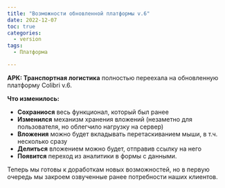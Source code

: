 ```yaml
---
title: "Возможности обновленной платформы v.6"
date: 2022-12-07
toc: true
categories:
  - version
tags:
  - Платформа

---
```


**АРК: Транспортная логистика** полностью переехала на обновленную платформу Colibri v.6.

**Что изменилось:**
-   **Сохраниося** весь функционал, который был ранее
-   **Изменился** механизм хранения вложений (незаметно для пользователя, но облегчило нагрузку на сервер)
-   **Вложения** можно будет вкладывать перетаскиванием мыши, в т.ч. несколько сразу
-   **Делиться** вложением можно будет, отправив ссылку на него
-   **Появится** переход из аналитики в формы с данными.

Теперь мы готовы к доработкам новых возможностей, но в первую очередь мы закроем озвученные ранее потребности наших клиентов.
